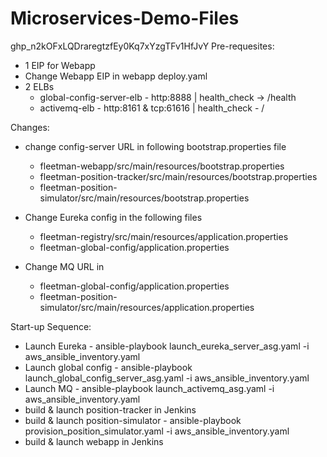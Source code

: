 # Microservices-Demo-Files
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
Pre-requesites: 
- 1 EIP for Webapp
- Change Webapp EIP in webapp deploy.yaml
- 2 ELBs
   - global-config-server-elb  - http:8888 | health_check -> /health
   - activemq-elb - http:8161 & tcp:61616 | health_check - /

Changes:

- change config-server URL in following bootstrap.properties file 
    - fleetman-webapp/src/main/resources/bootstrap.properties
    - fleetman-position-tracker/src/main/resources/bootstrap.properties
	- fleetman-position-simulator/src/main/resources/bootstrap.properties 

- Change Eureka config in the following files
   - fleetman-registry/src/main/resources/application.properties 
   - fleetman-global-config/application.properties 

- Change MQ URL in 
   - fleetman-global-config/application.properties  
   - fleetman-position-simulator/src/main/resources/application.properties	


Start-up Sequence:
- Launch Eureka - ansible-playbook launch_eureka_server_asg.yaml -i aws_ansible_inventory.yaml
- Launch global config - ansible-playbook launch_global_config_server_asg.yaml -i aws_ansible_inventory.yaml
- Launch MQ - ansible-playbook launch_activemq_asg.yaml -i aws_ansible_inventory.yaml
- build & launch position-tracker in Jenkins
- build & launch position-simulator - ansible-playbook provision_position_simulator.yaml -i aws_ansible_inventory.yaml
- build & launch webapp in Jenkins
